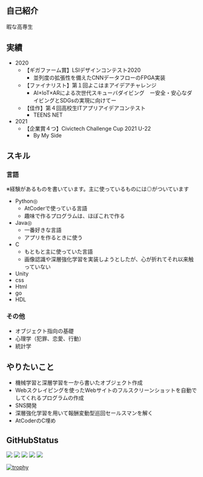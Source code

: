 ## 自己紹介
暇な高専生

## 実績
* 2020
    * 【ギガファーム賞】LSIデザインコンテスト2020
        - 並列度の拡張性を備えたCNNデータフローのFPGA実装
    * 【ファイナリスト】第１回よこはまアイデアチャレンジ
        - AI×IoT×ARによる次世代スキューバダイビング　ー安全・安心なダイビングとSDGsの実現に向けてー
    * 【佳作】第４回高校生ITアプリアイデアコンテスト
        - TEENS NET<br>
* 2021
    * 【企業賞４つ】Civictech Challenge Cup 2021 U-22
       - By My Side

## スキル
### 言語
※経験があるものを書いています。主に使っているものには◎がついています
* Python◎
    - AtCoderで使っている言語
    - 趣味で作るプログラムは、ほぼこれで作る
* Java◎
    - 一番好きな言語
    - アプリを作るときに使う
* C
    - もともと主に使っていた言語
    - 画像認識や深層強化学習を実装しようとしたが、心が折れてそれ以来触っていない
* Unity
* css
* Html
* go
* HDL
### その他
* オブジェクト指向の基礎
* 心理学（犯罪、恋愛、行動）
* 統計学

## やりたいこと
* 機械学習と深層学習を一から書いたオブジェクト作成
* Webスクレイピングを使ったWebサイトのフルスクリーンショットを自動でしてくれるプログラムの作成
* SNS開発
* 深層強化学習を用いて報酬変動型巡回セールスマンを解く
* AtCoderのC埋め

## GitHubStatus
[![](https://raw.githubusercontent.com/0-ayano/main/profile-summary-card-output/vue/0-profile-details.svg)](https://github.com/vn7n24fzkq/github-profile-summary-cards)
[![](https://raw.githubusercontent.com/0-ayano/main/profile-summary-card-output/vue/1-repos-per-language.svg)](https://github.com/vn7n24fzkq/github-profile-summary-cards) 
[![](https://raw.githubusercontent.com/0-ayano/main/profile-summary-card-output/vue/2-most-commit-language.svg)](https://github.com/vn7n24fzkq/github-profile-summary-cards)
[![](https://raw.githubusercontent.com/0-ayano/main/profile-summary-card-output/vue/3-stats.svg)](https://github.com/vn7n24fzkq/github-profile-summary-cards) 
[![](https://raw.githubusercontent.com/0-ayano/main/profile-summary-card-output/vue/4-productive-time.svg)](https://github.com/vn7n24fzkq/github-profile-summary-cards)

[![trophy](https://github-profile-trophy.vercel.app/?username=0-ayano&column=3&margin-w=15&margin-h=15)](https://github.com/ryo-ma/github-profile-trophy)
